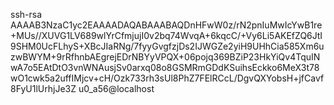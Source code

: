 ssh-rsa AAAAB3NzaC1yc2EAAAADAQABAAABAQDnHFwW0z/rN2pnIuMwIcYwB1re+MUs//XUVG1LV689wlYrCfmjujI0v2bq74WvqA+6kqcC/+Vy6Li5AKEfZQ6JtI9SHM0UcFLhyS+XBcJIaRNg/7fyyGvgfzjDs2IJWGZe2yiH9UHhCia585Xm6uzwBWYM+9rRfhnbAEgrejEDrNBYyVPQX+06pojq369BZiP23HkYiQv4TquINwA7o5EAtDtO3vnWNAusjSv0arxq08o8GSMRmGDdKSuihsEckko6MeX3t78wO1cwk5a2uffIMjcv+cH/Ozk733rh3sUl8PhZ7FElRCcL/DgvQXYobsH+jfCavf8FyU1lUrhjJe3Z u0_a56@localhost
